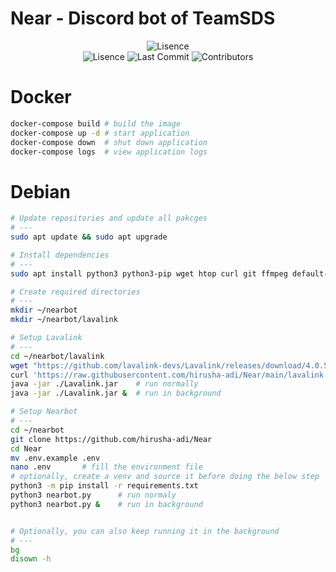 # Near - Discord bot of TeamSDS

<p align="center">
    <img src="https://user-images.githubusercontent.com/36286877/208341567-6706e40f-03b5-4e29-836c-760708f2e619.png" alt="Lisence">
    <br>
    <img src="https://img.shields.io/github/license/hirusha-adi/Near?style=for-the-badge" alt="Lisence">
    <img src="https://img.shields.io/github/last-commit/hirusha-adi/Near?style=for-the-badge" alt="Last Commit">
    <img src="https://img.shields.io/github/contributors/hirusha-adi/Near?style=for-the-badge" alt="Contributors">
</p>

# Docker

```bash
docker-compose build # build the image 
docker-compose up -d # start application
docker-compose down  # shut down application
docker-compose logs  # view application logs
```

# Debian

```bash
# Update repositories and update all pakcges
# ---
sudo apt update && sudo apt upgrade 

# Install dependencies
# ---
sudo apt install python3 python3-pip wget htop curl git ffmpeg default-jdk nano -y

# Create required directories
# ---
mkdir ~/nearbot
mkdir ~/nearbot/lavalink

# Setup Lavalink
# ---
cd ~/nearbot/lavalink
wget "https://github.com/lavalink-devs/Lavalink/releases/download/4.0.5/Lavalink.jar"
curl 'https://raw.githubusercontent.com/hirusha-adi/Near/main/lavalink.yml' >> 'application.yml'
java -jar ./Lavalink.jar    # run normally
java -jar ./Lavalink.jar &  # run in background

# Setup Nearbot
# ---
cd ~/nearbot
git clone https://github.com/hirusha-adi/Near
cd Near
mv .env.example .env
nano .env       # fill the environment file
# optionally, create a venv and source it before doing the below step
python3 -m pip install -r requirements.txt
python3 nearbot.py      # run normaly
python3 nearbot.py &    # run in background


# Optionally, you can also keep running it in the background
# ---
bg
disown -h
```

